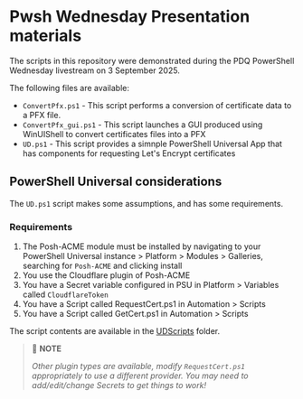 # Pwsh Wednesday Presentation materials

The scripts in this repository were demonstrated during the PDQ PowerShell Wednesday livestream on 3 September 2025.

The following files are available:

- `ConvertPfx.ps1` - This script performs a conversion of certificate data to a PFX file.
- `ConvertPfx_gui.ps1` - This script launches a GUI produced using WinUIShell to convert certificates files into a PFX
- `UD.ps1` - This script provides a simnple PowerShell Universal App that has components for requesting Let's Encrypt certificates

## PowerShell Universal considerations

The `UD.ps1` script makes some assumptions, and has some requirements.

### Requirements

1. The Posh-ACME module must be installed by navigating to your PowerShell Universal instance > Platform > Modules > Galleries, searching for `Posh-ACME` and clicking install
2. You use the Cloudflare plugin of Posh-ACME
3. You have a Secret variable configured in PSU in Platform > Variables called `CloudflareToken`
4. You have a Script called RequestCert.ps1 in Automation > Scripts
5. You have a Script called GetCert.ps1 in Automation > Scripts

The script contents are available in the [UDScripts](/UDScripts/) folder.

>📓 **NOTE**
>
>_Other plugin types are available, modify `RequestCert.ps1` appropriately to use a different provider. You may need to add/edit/change Secrets to get things to work!_
